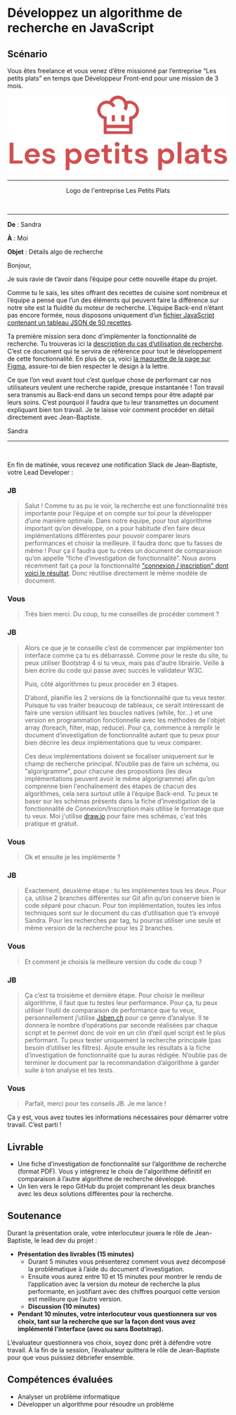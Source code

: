 # Développez un algorithme de recherche en JavaScript

## Scénario

Vous êtes freelance et vous venez d’être missionné par l’entreprise “Les petits plats” en temps que Développeur Front-end pour une mission de 3 mois.

<p align = "center">
<img src = "mission/logo.png">
</p>

---

<p align = "center">
Logo de l'entreprise Les Petits Plats
</p>

&nbsp;

---

**De** : Sandra

**À** : Moi

**Objet** : Détails algo de recherche

Bonjour,

Je suis ravie de t’avoir dans l’équipe pour cette nouvelle étape du projet.

Comme tu le sais, les sites offrant des recettes de cuisine sont nombreux et l’équipe a pensé que l’un des éléments qui peuvent faire la différence sur notre site est la fluidité du moteur de recherche. L’équipe Back-end n’étant pas encore formée, nous disposons uniquement d’un [fichier JavaScript contenant un tableau JSON de 50 recettes](mission/recipes.js).

Ta première mission sera donc d’implémenter la fonctionnalité de recherche. Tu trouveras ici la [description du cas d’utilisation de recherche](mission/cas_utilisations_recherche.pdf). C’est ce document qui te servira de référence pour tout le développement de cette fonctionnalité. En plus de ça, voici [la maquette de la page sur Figma](https://www.figma.com/file/xqeE1ZKlHUWi2Efo8r73NK), assure-toi de bien respecter le design à la lettre.

Ce que l’on veut avant tout c’est quelque chose de performant car nos utilisateurs veulent une recherche rapide, presque instantanée ! Ton travail sera transmis au Back-end dans un second temps pour être adapté par leurs soins. C’est pourquoi il faudra que tu leur transmettes un document expliquant bien ton travail. Je te laisse voir comment procéder en détail directement avec Jean-Baptiste.

Sandra

---

&nbsp;

En fin de matinée, vous recevez une notification Slack de Jean-Baptiste, votre Lead Developer :

### **JB**

> Salut ! Comme tu as pu le voir, la recherche est une fonctionnalité très importante pour l’équipe et on compte sur toi pour la développer d’une manière optimale.
> Dans notre équipe, pour tout algorithme important qu’on développe, on a pour habitude d’en faire deux implémentations différentes pour pouvoir comparer leurs performances et choisir la meilleure. Il faudra donc que tu fasses de même ! Pour ça il faudra que tu crées un document de comparaison qu’on appelle “fiche d’investigation de fonctionnalité”. Nous avons récemment fait ça pour la fonctionnalité ["connexion / inscription" dont voici le résultat](mission/fiche_investigation_fonctionnalite.pdf). Donc réutilise directement le même modèle de document.

### **Vous**

> Très bien merci. Du coup, tu me conseilles de procéder comment ?

### **JB**

> Alors ce que je te conseille c’est de commencer par implémenter ton interface comme ça tu es débarrassé. Comme pour le reste du site, tu peux utiliser Bootstrap 4 si tu veux, mais pas d'autre librairie. Veille à bien écrire du code qui passe avec succès le validateur W3C.
>
> Puis, côté algorithmes tu peux procéder en 3 étapes.
>
> D’abord, planifie les 2 versions de la fonctionnalité que tu veux tester. Puisque tu vas traiter beaucoup de tableaux, ce serait intéressant de faire une version utilisant les boucles natives (while, for...) et une version en programmation fonctionnelle avec les méthodes de l'objet array (foreach, filter, map, reduce). Pour ça, commence à remplir le document d’investigation de fonctionnalité autant que tu peux pour bien décrire les deux implémentations que tu veux comparer.
>
> Ces deux implémentations doivent se focaliser uniquement sur le champ de recherche principal.
> N’oublie pas de faire un schéma, ou "algorigramme", pour chacune des propositions (les deux implémentations peuvent avoir le même algorigramme) afin qu’on comprenne bien l'enchaînement des étapes de chacun des algorithmes, cela sera surtout utile à l’équipe Back-end. Tu peux te baser sur les schémas présents dans la fiche d’investigation de la fonctionnalité de Connexion/Inscription mais utilise le formatage que tu veux. Moi j'utilise [draw.io](https://app.diagrams.net/) pour faire mes schémas, c'est très pratique et gratuit.

### **Vous**

> Ok et ensuite je les implémente ?

### **JB**

> Exactement, deuxième étape : tu les implémentes tous les deux. Pour ça, utilise 2 branches différentes sur Git afin qu’on conserve bien le code séparé pour chacun. Pour ton implémentation, toutes les infos techniques sont sur le document du cas d’utilisation que t’a envoyé Sandra. Pour les recherches par tag, tu pourras utiliser une seule et même version de la recherche pour les 2 branches.

### **Vous**

> Et comment je choisis la meilleure version du code du coup ?

### **JB**

> Ça c’est ta troisième et dernière étape. Pour choisir le meilleur algorithme, il faut que tu testes leur performance. Pour ça, tu peux utiliser l’outil de comparaison de performance que tu veux, personnellement j’utilise [Jsben.ch](https://jsben.ch/) pour ce genre d’analyse. Il te donnera le nombre d’opérations par seconde réalisées par chaque script et te permet donc de voir en un clin d’œil quel script est le plus performant. Tu peux tester uniquement la recherche principale (pas besoin d’utiliser les filtres). Ajoute ensuite les résultats à la fiche d’investigation de fonctionnalité que tu auras rédigée. N’oublie pas de terminer le document par la recommandation d’algorithme à garder suite à ton analyse et tes tests.

### **Vous**

> Parfait, merci pour tes conseils JB. Je me lance !

Ça y est, vous avez toutes les informations nécessaires pour démarrer votre travail. C’est parti !

## Livrable

- Une fiche d’investigation de fonctionnalité sur l’algorithme de recherche (format PDF). Vous y intégrerez le choix de l'algorithme définitif en comparaison à l’autre algorithme de recherche développé.
- Un lien vers le repo GitHub du projet comprenant les deux branches avec les deux solutions différentes pour la recherche.

## Soutenance

Durant la présentation orale, votre interlocuteur jouera le rôle de Jean-Baptiste, le lead dev du projet :

- **Présentation des livrables (15 minutes)**
  - Durant 5 minutes vous présenterez comment vous avez décomposé la problématique à l’aide du document d’investigation.
  - Ensuite vous aurez entre 10 et 15 minutes pour montrer le rendu de l’application avec la version du moteur de recherche la plus performante, en justifiant avec des chiffres pourquoi cette version est meilleure que l’autre version.
  - **Discussion (10 minutes)**
- **Pendant 10 minutes, votre interlocuteur vous questionnera sur vos choix, tant sur la recherche que sur la façon dont vous avez implémenté l’interface (avec ou sans Bootstrap).**

L’évaluateur questionnera vos choix, soyez donc prêt à défendre votre travail. À la fin de la session, l’évaluateur quittera le rôle de Jean-Baptiste pour que vous puissiez débriefer ensemble.

## Compétences évaluées

- Analyser un problème informatique
- Développer un algorithme pour résoudre un problème
